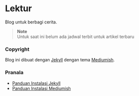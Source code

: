 # Lektur
Blog untuk berbagi cerita.  
> **Note**  
> Untuk saat ini belum ada jadwal terbit untuk artikel terbaru

### Copyright
Blog ini dibuat dengan [Jekyll](https://jekyllrb.com/) dengan tema [Mediumish](https://github.com/wowthemesnet/mediumish-theme-jekyll). 

### Pranala
- [Panduan Instalasi Jekyll](https://jekyllrb.com/docs/installation)
- [Panduan Instalasi Mediumish](https://bootstrapstarter.com/template-mediumish-bootstrap-jekyll/)
